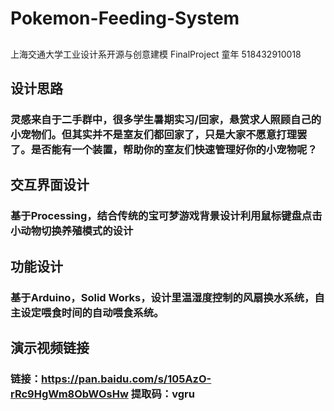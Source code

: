 # Pokemon-Feeding-System
##
上海交通大学工业设计系开源与创意建模   FinalProject   童年   518432910018
## 设计思路
### 灵感来自于二手群中，很多学生暑期实习/回家，悬赏求人照顾自己的小宠物们。但其实并不是室友们都回家了，只是大家不愿意打理罢了。是否能有一个装置，帮助你的室友们快速管理好你的小宠物呢？
## 交互界面设计
### 基于Processing，结合传统的宝可梦游戏背景设计利用鼠标键盘点击小动物切换养殖模式的设计
## 功能设计
### 基于Arduino，Solid Works，设计里温湿度控制的风扇换水系统，自主设定喂食时间的自动喂食系统。
## 演示视频链接
### 链接：https://pan.baidu.com/s/105AzO-rRc9HgWm8ObWOsHw  提取码：vgru 


